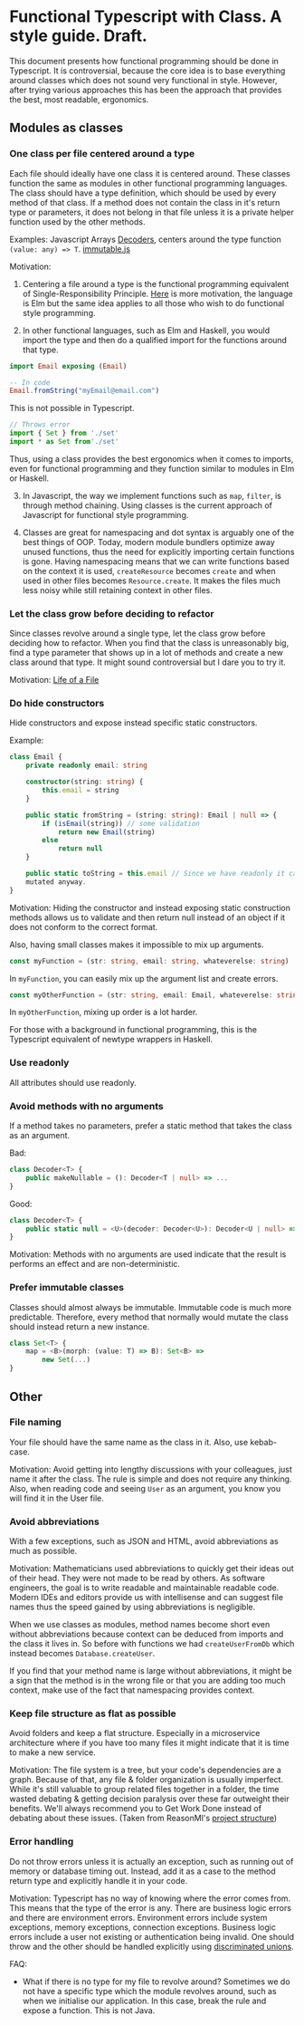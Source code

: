# Functional Typescript with Class. A style guide. Draft.

This document presents how functional programming should be done in Typescript.
It is controversial, because the core idea is to base everything around classes
which does not sound very functional in style.  However, after trying various approaches
this has been the approach that provides the best, most readable, ergonomics.

## Modules as classes 

### One class per file centered around a type

Each file should ideally have one class it is centered around. These classes function the same as modules
in other functional programming languages. The class should have a type definition,
which should be used by every method of that class. If a method does not contain
the class in it's return type or parameters, it does not belong in that file
unless it is a private helper function used by the other methods.

Examples: 
Javascript Arrays
[Decoders](https://www.npmjs.com/package/elm-decoders), centers around the type function
`(value: any) => T`.
[immutable.js](https://immutable-js.github.io/immutable-js/docs/#/)

Motivation:

1.  Centering a file around a type is the functional programming equivalent of
    Single-Responsibility Principle.
    [Here](https://www.youtube.com/watch?v=XpDsk374LDE) is more motivation, the
    language is Elm but the same idea applies to all those who wish to do
    functional style programming.

2.  In other functional languages, such as Elm and Haskell, you would import the
    type and then do a qualified import for the functions around that type.

```elm 
import Email exposing (Email)

-- In code 
Email.fromString("myEmail@email.com") 
``` 

This is not possible in
Typescript.

```typescript 
// Throws error 
import { Set } from './set' 
import * as Set from'./set' 
```

Thus, using a class provides the best ergonomics when it comes to imports, even
for functional programming and they function similar to modules in Elm or
Haskell.

3.  In Javascript, the way we implement functions such as `map`, `filter`, is
    through method chaining. Using classes is 
    the current approach of Javascript for functional style programming.

4.  Classes are great for namespacing and dot syntax is arguably one
    of the best things of OOP. Today, modern module bundlers optimize away
    unused functions, thus the need for explicitly importing certain functions is
    gone.  Having namespacing means that we can write functions based on the
    context it is used, `createResource` becomes `create` and when used in other
    files becomes `Resource.create`. It makes the files much less noisy while
    still retaining context in other files.


### Let the class grow before deciding to refactor

Since classes revolve around a single type, let the class grow before
deciding how to refactor. When you find that the class is
unreasonably big, find a type parameter that shows up in a lot of methods and
create a new class around that type. It might sound controversial but I dare you
to try it.

Motivation: [Life of a File](https://www.youtube.com/watch?v=XpDsk374LDE)

### Do hide constructors

Hide constructors and expose instead specific static constructors.

Example:

```typescript
class Email {
    private readonly email: string

    constructor(string: string) {
        this.email = string
    }

    public static fromString = (string: string): Email | null => {
        if (isEmail(string)) // some validation
            return new Email(string)
        else 
            return null
    } 

    public static toString = this.email // Since we have readonly it can not be
    mutated anyway.
}
```

Motivation: Hiding the constructor and instead exposing static construction
methods allows us to validate and then return null instead of an object if it
does not conform to the correct format. 

Also, having small classes makes it impossible to mix up arguments. 
```typescript
const myFunction = (str: string, email: string, whateverelse: string)
```

In `myFunction`, you can easily mix up the argument list and create errors.
```typescript
const myOtherFunction = (str: string, email: Email, whateverelse: string)
```
In `myOtherFunction`, mixing up order is a lot harder.

For those with a background in functional programming, this is the Typescript
equivalent of newtype wrappers in Haskell.

### Use readonly 

All attributes should use readonly.

### Avoid methods with no arguments

If a method takes no parameters, prefer a static method that takes the class as
an argument.

Bad:
```typescript
class Decoder<T> {
    public makeNullable = (): Decoder<T | null> => ...
}
```
Good:
```typescript
class Decoder<T> {
    public static null = <U>(decoder: Decoder<U>): Decoder<U | null> => ...
}
```

Motivation: Methods with no arguments are used indicate that the result is
performs an effect and are non-deterministic. 

### Prefer immutable classes

Classes should almost always be immutable.  Immutable code is much more
predictable. Therefore, every method that normally would mutate the class should
instead return a new instance.

```typescript
class Set<T> {
    map = <B>(morph: (value: T) => B): Set<B> => 
        new Set(...)
}
```

## Other

### File naming 

Your file should have the same name as the class in it. Also, use kebab-case.

Motivation: Avoid getting into lengthy discussions with your colleagues, just
name it after the class. The rule is simple and does not require any thinking.
Also, when reading code and seeing `User` as an argument, you know you will find
it in the User file. 

### Avoid abbreviations

With a few exceptions, such as JSON and HTML, avoid abbreviations as much as
possible.

Motivation:  Mathematicians used abbreviations to quickly get their ideas out of
their head. They were not made to be read by others. As software engineers, the goal 
is to write readable and maintainable readable code. Modern IDEs and editors provide
us with intellisense and can suggest file names thus the speed gained by using
abbreviations is negligible. 

When we use classes as modules, method names become short even without
abbreviations because context can be deduced from imports and the class it lives
in. So before with functions we had `createUserFromDb` which instead becomes
`Database.createUser`.

If you find that your method name is large without abbreviations, it might be a
sign that the method is in the wrong file or that you are adding too much
context, make use of the fact that namespacing provides context.

### Keep file structure as flat as possible

Avoid folders and keep a flat structure. Especially in a microservice
architecture where if you have too many files it might indicate that it is time
to make a new service.

Motivation: The file system is a tree, but your code's dependencies are a graph.
Because of that, any file & folder organization is usually imperfect. While it's
still valuable to group related files together in a folder, the time wasted
debating & getting decision paralysis over these far outweight their benefits.
We'll always recommend you to Get Work Done instead of debating about these
issues. (Taken from ReasonMl's [project
structure](https://reasonml.github.io/docs/en/project-structure))

### Error handling

Do not throw errors unless it is actually an exception, such as running out of
memory or database timing out. Instead, add it as a case to the method return
type and explicitly handle it in your code.

Motivation: Typescript has no way of knowing where the error comes from. This
means that the type of the error is any. There are business logic errors and
there are environment errors. Environment errors include system exceptions,
memory exceptions, connection exceptions. Business logic errors include a user
not existing or authentication being invalid. One should throw and the other
should be handled explicitly using [discriminated
unions](https://www.typescriptlang.org/docs/handbook/advanced-types.html#discriminated-unions).

FAQ:

* What if there is no type for my file to revolve around? Sometimes we do not
  have a specific type which the module revolves around, such as when we
  initialise our application. In this case, break the rule and expose a
  function. This is not Java.
